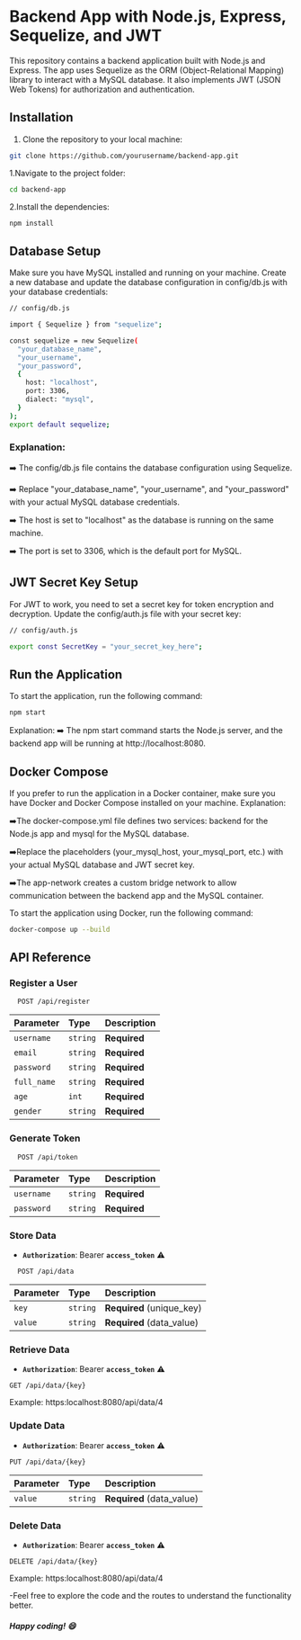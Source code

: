 # Backend App with Node.js, Express, Sequelize, and JWT
This repository contains a backend application built with Node.js and Express. The app uses Sequelize as the ORM (Object-Relational Mapping) library to interact with a MySQL database. It also implements JWT (JSON Web Tokens) for authorization and authentication.
## Installation
1. Clone the repository to your local machine:
```bash
git clone https://github.com/yourusername/backend-app.git
```
1.Navigate to the project folder:
```bash
cd backend-app
```
2.Install the dependencies:
```bash
npm install
```
## Database Setup
Make sure you have MySQL installed and running on your machine. Create a new database and update the database configuration in config/db.js with your database credentials:
```bash
// config/db.js

import { Sequelize } from "sequelize";

const sequelize = new Sequelize(
  "your_database_name",
  "your_username",
  "your_password",
  {
    host: "localhost",
    port: 3306,
    dialect: "mysql",
  }
);
export default sequelize;
```
### Explanation:

   ➡️ The config/db.js file contains the database configuration using Sequelize.
   
   ➡️ Replace "your_database_name", "your_username", and "your_password" with your actual MySQL database credentials.
   
   ➡️ The host is set to "localhost" as the database is running on the same machine.
   
   ➡️ The port is set to 3306, which is the default port for MySQL.
   

## JWT Secret Key Setup
For JWT to work, you need to set a secret key for token encryption and decryption. Update the config/auth.js file with your secret key:
```bash
// config/auth.js

export const SecretKey = "your_secret_key_here";
```

## Run the Application
To start the application, run the following command:
```bash
npm start
```
Explanation:
    ➡️ The npm start command starts the Node.js server, and the backend app will be running at http://localhost:8080.

## Docker Compose
If you prefer to run the application in a Docker container, make sure you have Docker and Docker Compose installed on your machine.
Explanation:

  ➡️The docker-compose.yml file defines two services: backend for the Node.js app and mysql for the MySQL database.
  
  ➡️Replace the placeholders (your_mysql_host, your_mysql_port, etc.) with your actual MySQL database and JWT secret key.
  
  ➡️The app-network creates a custom bridge network to allow communication between the backend app and the MySQL container.
  
To start the application using Docker, run the following command:
```bash
docker-compose up --build
```
## API Reference

### Register a User 

```http
  POST /api/register
```

| Parameter | Type     | Description                |
| :-------- | :------- | :------------------------- |
| `username` | `string` | **Required** |
| `email` | `string` | **Required** |
| `password` | `string` | **Required** |
| `full_name` | `string` | **Required** |
| `age` | `int` | **Required** |
| `gender` | `string` | **Required** |

### Generate Token
```http
  POST /api/token
```

| Parameter | Type     | Description                |
| :-------- | :------- | :------------------------- |
| `username` | `string` | **Required** |
| `password` | `string` | **Required** |

### Store Data
- **`Authorization`**: Bearer **`access_token`** ⚠️

```http
  POST /api/data
```

| Parameter | Type     | Description                |
| :-------- | :------- | :------------------------- |
| `key` | `string` | **Required** (unique_key) |
| `value` | `string` | **Required** (data_value) |

### Retrieve Data
- **`Authorization`**: Bearer **`access_token`** ⚠️
```http
GET /api/data/{key}
```
Example: https:localhost:8080/api/data/4



### Update Data
- **`Authorization`**: Bearer **`access_token`** ⚠️
```http
PUT /api/data/{key}
```

| Parameter | Type     | Description                |
| :-------- | :------- | :------------------------- |
| `value` | `string` | **Required** (data_value) |

### Delete Data
- **`Authorization`**: Bearer **`access_token`** ⚠️
```http
DELETE /api/data/{key}
```
Example: https:localhost:8080/api/data/4

-Feel free to explore the code and the routes to understand the functionality better.
##### Happy coding! 😄
